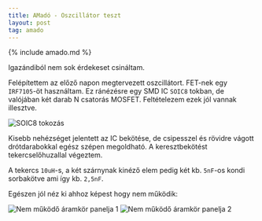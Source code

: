 ```yaml
---
title: AMadó - Oszcillátor teszt
layout: post
tag: amado
---
```


{% include amado.md %}

Igazándiból nem sok érdekeset csináltam.

Felépítettem az előző napon megtervezett oszcillátort. FET-nek egy `IRF7105`-öt használtam. Ez ránézésre egy SMD IC `SOIC8` tokban, de valójában két darab N csatorás MOSFET. Feltételezem ezek jól vannak illesztve.

![SOIC8 tokozás]({{imgpath}}/soic8.jpg)

Kisebb nehézséget jelentett az IC bekötése, de csipesszel és rövidre vágott drótdarabokkal egész szépen megoldható. A keresztbekötést tekercselőhuzallal végeztem.

A tekercs `10uH`-s, a két szárnynak kinéző elem pedig két kb. `5nF`-os kondi sorbakötve ami így kb. `2,5nF`. 

Egészen jól néz ki ahhoz képest hogy nem működik:

![Nem működő áramkör panelja 1]({{imgpath}}/ccpair1.jpg)
![Nem működő áramkör panelja 2]({{imgpath}}/ccpair2.jpg)

